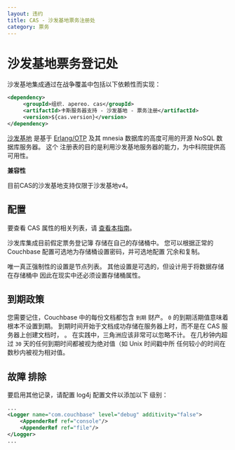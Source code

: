 ```yaml
---
layout: 违约
title: CAS - 沙发基地票务注册处
category: 票务
---
```


# 沙发基地票务登记处

沙发基地集成通过在战争覆盖中包括以下依赖性而实现：

```xml
<dependency>
     <groupId>组织. apereo. cas</groupId>
     <artifactId>卡斯服务器支持 - 沙发基地 - 票务注册</artifactId>
     <version>${cas.version}</version>
</dependency>
```


[沙发基地](http://www.couchbase.com) 是基于 [Erlang/OTP](http://www.erlang.org) 及其 mnesia 数据库的高度可用的开源 NoSQL 数据库服务器。 这个 注册表的目的是利用沙发基地服务器的能力，为中科院提供高可用性。

<div class="alert alert-info"><strong>兼容性</strong><p>目前CAS的沙发基地支持仅限于沙发基地v4。</p></div>

## 配置

要查看 CAS 属性的相关列表，请 [查看本指南](../configuration/Configuration-Properties.html#couchbase-ticket-registry)。

沙发库集成目前假定票务登记簿 存储在自己的存储桶中。 您可以根据正常的 Couchbase 配置可选地为存储桶设置密码，并可选地配置 冗余和复制。

唯一真正强制性的设置是节点列表。 其他设置是可选的，但设计用于将数据存储在存储桶中 因此在现实中还必须设置存储桶属性。

## 到期政策

您需要记住，Couchbase 中的每份文档都包含 `到期` 财产。 `0` 的到期活期值意味着根本不设置到期。 到期时间开始于文档成功存储在服务器上时，而不是在 CAS 服务器上创建文档时， 。 在实践中，三角洲应该非常可以忽略不计。 在几秒钟内超过 `30` 天的任何到期时间都被视为绝对值（如 Unix 时间戳中所 任何较小的时间在数秒内被视为相对值。

## 故障 排除

要启用其他记录，请配置 log4j 配置文件以添加以下 级别：

```xml
...
<Logger name="com.couchbase" level="debug" additivity="false">
    <AppenderRef ref="console"/>
    <AppenderRef ref="file"/>
</Logger>
...
```
